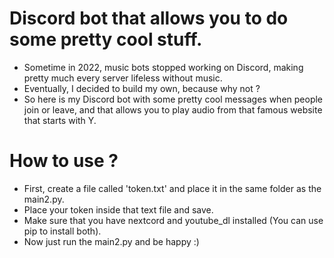 # Discord bot that allows you to do some pretty cool stuff.

- Sometime in 2022, music bots stopped working on Discord, making pretty much every server lifeless without music.
- Eventually, I decided to build my own, because why not ?
- So here is my Discord bot with some pretty cool messages when people join or leave, and that allows you to play audio from that famous website that starts with Y.


# How to use ?

- First, create a file called 'token.txt' and place it in the same folder as the main2.py.
- Place your token inside that text file and save.
- Make sure that you have nextcord and youtube_dl installed (You can use pip to install both).
- Now just run the main2.py and be happy :)
